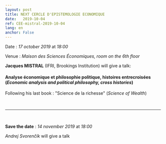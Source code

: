 ```yaml
---
layout: post
title: NEXT CERCLE D'EPISTEMOLOGIE ECONOMIQUE
date:   2019-10-04
ref: CEE-mistral-2019-10-04
lang: en
anchor: False
---
```


<i class="fas fa-table"></i> Date : *17 october 2019* at *18:00*

<i class="fas fa-map-marked"></i> Venue : *Maison des Sciences Économiques, room on the 6th floor*

**Jacques MISTRAL** (IFRI, Brookings Institution) will give a talk:

#### Analyse économique et philosophie politique, histoires entrecroisées (*Economic analysis and political philosophy, cross histories*) 

Following his last book : "Science de la richesse" (*Science of Wealth*)



<!--more-->

<br>
<hr />
<br>


**Save the date** : *14 november 2019* at *18:00*

*Andrej Svorenčík* will give a talk

